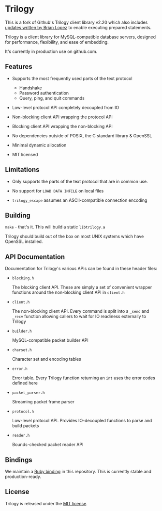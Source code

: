 # Trilogy

This is a fork of Github's Trilogy client library v2.20 which also includes [updates written by Brian Lopez](https://github.com/brianmario/trilogy/tree/binary-protocol) to enable executing prepared statements.

Trilogy is a client library for MySQL-compatible database servers, designed for performance, flexibility, and ease of embedding.

It's currently in production use on github.com.

## Features

* Supports the most frequently used parts of the text protocol
    * Handshake
    * Password authentication
    * Query, ping, and quit commands

* Low-level protocol API completely decoupled from IO

* Non-blocking client API wrapping the protocol API

* Blocking client API wrapping the non-blocking API

* No dependencies outside of POSIX, the C standard library & OpenSSL

* Minimal dynamic allocation

* MIT licensed

## Limitations

* Only supports the parts of the text protocol that are in common use.

* No support for `LOAD DATA INFILE` on local files

* `trilogy_escape` assumes an ASCII-compatible connection encoding

## Building

`make` - that's it. This will build a static `libtrilogy.a`

Trilogy should build out of the box on most UNIX systems which have OpenSSL installed.

## API Documentation

Documentation for Trilogy's various APIs can be found in these header files:

* `blocking.h`

    The blocking client API. These are simply a set of convenient wrapper functions around the non-blocking client API in `client.h`

* `client.h`

    The non-blocking client API. Every command is split into a `_send` and `_recv` function allowing callers to wait for IO readiness externally to Trilogy

* `builder.h`

    MySQL-compatible packet builder API

* `charset.h`

    Character set and encoding tables

* `error.h`

    Error table. Every Trilogy function returning an `int` uses the error codes defined here

* `packet_parser.h`

    Streaming packet frame parser

* `protocol.h`

    Low-level protocol API. Provides IO-decoupled functions to parse and build packets

* `reader.h`

    Bounds-checked packet reader API

## Bindings

We maintain a [Ruby binding](contrib/ruby) in this repository. This is currently stable and production-ready.

## License

Trilogy is released under the [MIT license](LICENSE).
